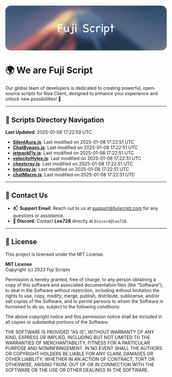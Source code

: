 ![Banner](.github/b.webp)

# 🌍 **We are Fuji Script**

Our global team of developers is dedicated to creating powerful, open-source scripts for Rise Client, designed to enhance your experience and unlock new possibilities! 🌟

---
<!-- SCRIPTS_NAVIGATION_START -->
## 📂 **Scripts Directory Navigation**

**Last Updated**: 2025-01-08 17:22:59 UTC

- **[SilentAura.js](scripts/SilentAura.js)**: Last modified on 2025-01-08 17:22:51 UTC
- **[ChatBypass.js](scripts/ChatBypass.js)**: Last modified on 2025-01-08 17:22:51 UTC
- **[jetpackFly.js](scripts/jetpackFly.js)**: Last modified on 2025-01-08 17:22:51 UTC
- **[velocityHylex.js](scripts/velocityHylex.js)**: Last modified on 2025-01-08 17:22:51 UTC
- **[chestxray.js](scripts/chestxray.js)**: Last modified on 2025-01-08 17:22:51 UTC
- **[bedxray.js](scripts/bedxray.js)**: Last modified on 2025-01-08 17:22:51 UTC
- **[chatMacro.js](scripts/chatMacro.js)**: Last modified on 2025-01-08 17:22:51 UTC

<!-- SCRIPTS_NAVIGATION_END -->

---

## 💬 **Contact Us**  
- 📬 **Support Email**: Reach out to us at [support@fujiscript.com](mailto:support@fujiscript.com) for any questions or assistance.  
- 💬 **Discord**: Contact **Leo728** directly at `Discord@leo728`.

---

## 📜 **License**

This project is licensed under the MIT License.  

**MIT License**  
Copyright (c) 2023 Fuji Scripts  

Permission is hereby granted, free of charge, to any person obtaining a copy of this software and associated documentation files (the "Software"), to deal in the Software without restriction, including without limitation the rights to use, copy, modify, merge, publish, distribute, sublicense, and/or sell copies of the Software, and to permit persons to whom the Software is furnished to do so, subject to the following conditions:  

The above copyright notice and this permission notice shall be included in all copies or substantial portions of the Software.  

THE SOFTWARE IS PROVIDED "AS IS", WITHOUT WARRANTY OF ANY KIND, EXPRESS OR IMPLIED, INCLUDING BUT NOT LIMITED TO THE WARRANTIES OF MERCHANTABILITY, FITNESS FOR A PARTICULAR PURPOSE AND NONINFRINGEMENT. IN NO EVENT SHALL THE AUTHORS OR COPYRIGHT HOLDERS BE LIABLE FOR ANY CLAIM, DAMAGES OR OTHER LIABILITY, WHETHER IN AN ACTION OF CONTRACT, TORT OR OTHERWISE, ARISING FROM, OUT OF OR IN CONNECTION WITH THE SOFTWARE OR THE USE OR OTHER DEALINGS IN THE SOFTWARE.  

